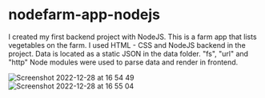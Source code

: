 # nodefarm-app-nodejs

I created my first backend project with NodeJS. This is a farm app that lists vegetables on the farm. I used HTML - CSS and NodeJS backend in the project. Data is located as a static JSON in the data folder. "fs", "url" and "http" Node modules were used to parse data and render in frontend.

![Screenshot 2022-12-28 at 16 54 49](https://user-images.githubusercontent.com/73358116/209823627-5e41f97b-26f8-4e68-ab65-e3b19f6ba5c9.png)
![Screenshot 2022-12-28 at 16 55 04](https://user-images.githubusercontent.com/73358116/209823642-6fb643cd-6fd9-4d42-84e2-b93eb7061cf9.png)
